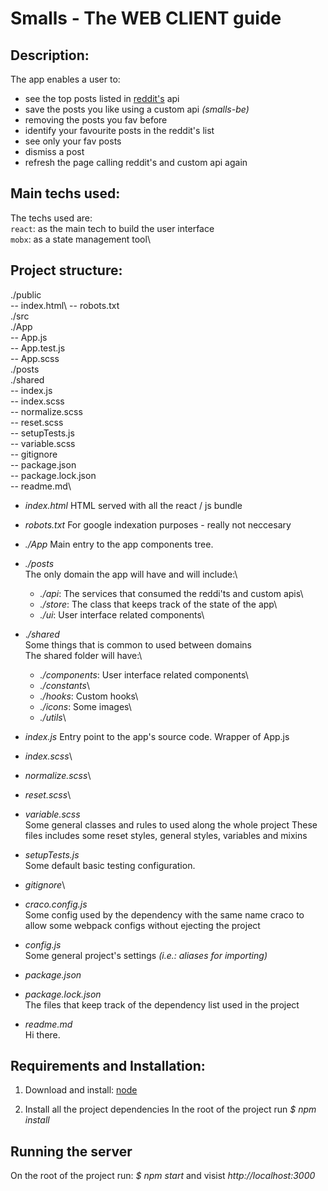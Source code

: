 # Smalls - The WEB CLIENT guide


## Description:
The app enables a user to:
- see the top posts listed in [reddit's](https://www.reddit.com/r/redditdev/top.json) api 
- save the posts you like using a custom api *(smalls-be)*
- removing the posts you fav before
- identify your favourite posts in the reddit's list
- see only your fav posts 
- dismiss a post
- refresh the page calling reddit's and custom api again


## Main techs used:
The techs used are:\
`react`: as the main tech to build the user interface\
`mobx`: as a state management tool\


## Project structure:
  ./public\
    -- index.html\ 
    -- robots.txt\
  ./src\
    ./App\
      -- App.js\
      -- App.test.js\
      -- App.scss\
    ./posts\
    ./shared\
    -- index.js\
    -- index.scss\
    -- normalize.scss\
    -- reset.scss\
    -- setupTests.js\
    -- variable.scss\
  -- gitignore\
  -- package.json\
  -- package.lock.json\
  -- readme.md\

- *index.html*
HTML served with all the react / js bundle 

- *robots.txt*
For google indexation purposes - really not neccesary

- *./App*
Main entry to the app components tree.

- *./posts*\
The only domain the app will have and will include:\
  - *./api*: The services that consumed the reddi'ts and custom apis\
  - *./store*: The class that keeps track of the state of the app\
  - *./ui*: User interface related components\

- .*/shared*\
Some things that is common to used between domains\
The shared folder will have:\
  - *./components*: User interface related components\
  - *./constants*\
  - *./hooks*: Custom hooks\
  - *./icons*: Some images\
  - *./utils*\

- *index.js*
Entry point to the app's source code. Wrapper of App.js

- *index.scss*\
- *normalize.scss*\
- *reset.scss*\
- *variable.scss*\
Some general classes and rules to used along the whole project
These files includes some reset styles, general styles, variables and mixins

- *setupTests.js*\
Some default basic testing configuration.
 
- *gitignore*\

- *craco.config.js*\
Some config used by the dependency with the same name craco to allow some webpack configs without ejecting the project

- *config.js*\
Some general project's settings *(i.e.: aliases for importing)*

- *package.json*
- *package.lock.json*\
The files that keep track of the dependency list used in the project

- *readme.md*\
Hi there.

## Requirements and Installation:

1) Download and install:
[node](https://nodejs.org/es/download/)

2) Install all the project dependencies
In the root of the project run *$ npm install*

## Running the server

On the root of the project run: *$ npm start* and visist *http://localhost:3000*
